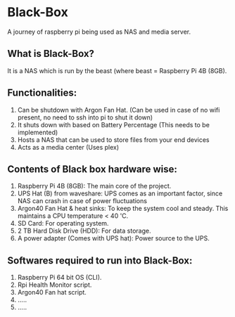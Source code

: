 # Black-Box
A journey of raspberry pi being used as NAS and media server.


## What is Black-Box?

It is a NAS which is run by the beast (where beast = Raspberry Pi 4B (8GB).

## Functionalities:

1. Can be shutdown with Argon Fan Hat. (Can be used in case of no wifi present, no need to ssh into pi to shut it down)
2. It shuts down with based on Battery Percentage (This needs to be implemented)
3. Hosts a NAS that can be used to store files from your end devices
4. Acts as a media center (Uses plex)

## Contents of Black box hardware wise:

1. Raspberry Pi 4B (8GB): The main core of the project.
2. UPS Hat (B) from waveshare: UPS comes as an important factor, since NAS can crash in case of power fluctuations
3. Argon40 Fan Hat & heat sinks: To keep the system cool and steady. This maintains a CPU temperature < 40 'C. 
4. SD Card: For operating system.
5. 2 TB Hard Disk Drive (HDD): For data storage.
6. A power adapter (Comes with UPS hat): Power source to the UPS.

## Softwares required to run into Black-Box:

1. Raspberry Pi 64 bit OS (CLI).
2. Rpi Health Monitor script.
3. Argon40 Fan hat script.
4. .....
5. .....